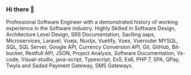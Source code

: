 ### Hi there 👋

Professional Software Engineer with a demonstrated history of working experience in the Software industry. Highly Skilled in Software Design, Architecture Level Design, SRS Documentation, Saclling aaps, Microservices, Laravel, Vuejs, Nuxtjs, Vuetify, Vuex, Vuerouter MYSQL, SQL, SQL Server, Google API, Currency Conversion API, Git, GitHub, Bit-bucket, Restfull API, JSON, Project Analysis, Software Documentation, Vs-code, Visual-studio, java-script, Typescript, Es5, Es6, PHP 7, SPA, QPay, Twyla and Sadad Payment Gateway, SMS Gateways.
